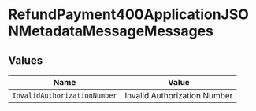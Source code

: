# RefundPayment400ApplicationJSONMetadataMessageMessages


## Values

| Name                         | Value                        |
| ---------------------------- | ---------------------------- |
| `InvalidAuthorizationNumber` | Invalid Authorization Number |